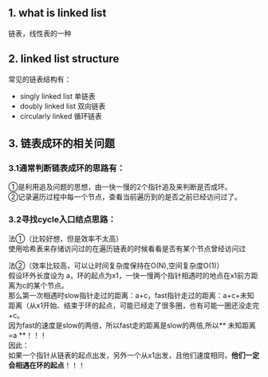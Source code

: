 ## 1. what is linked list   
链表，线性表的一种
  
## 2. linked list structure
常见的链表结构有：    
- singly linked list 单链表
- doubly linked list 双向链表
- circularly linked 循环链表
     
## 3. 链表成环的相关问题
### 3.1通常判断链表成环的思路有：  
①是利用追及问题的思想，由一快一慢的2个指针追及来判断是否成环。  
②记录遍历过程中每一个节点，查看当前遍历到的是否之前已经访问过了。  

### 3.2寻找cycle入口结点思路：  
法①（比较好想，但是效率不太高）  
使用哈希表来存储访问过的在遍历链表的时候看看是否有某个节点曾经访问过  

法②（效率比较高，可以让时间复杂度保持在O(N),空间复杂度O(1)）  
假设环外长度设为 a，环的起点为x1，一快一慢两个指针相遇时的地点在x1前方距离为c的某个节点。    
那么第一次相遇时slow指针走过的距离：a+c，fast指针走过的距离：a+c+未知距离（从x1开始、结束于环的起点，可能已经走了很多圈，也有可能一圈还没走完+c。  
因为fast的速度是slow的两倍，所以fast走的距离是slow的两倍,所以** 未知距离=a **！！！  
因此：  
如果一个指针从链表的起点出发，另外一个从x1出发，且他们速度相同，**他们一定会相遇在环的起点**！！！
